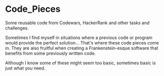 # Code_Pieces
Some reusable code from Codewars, HackerRank and other tasks and challenges.

Sometimes I find myself in situations where a previous code or program would provide the perfect solution... That's where these code pieces come in. They are also fruitful when creating a Frankenstein-esque software that benefits from some previously written code.

Although I know some of these might seem too basic, sometimes basic is just what you need.
